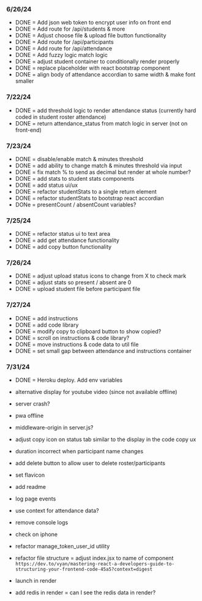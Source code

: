 ### 6/26/24
- DONE = Add json web token to encrypt user info on front end
- DONE = Add route for /api/students & more
- DONE = Adjust choose file & upload file button functionality
- DONE = Add route for /api/participants
- DONE = Add route for /api/attendance
- DONE = Add fuzzy logic match logic
- DONE = adjust student container to conditionally render properly
- DONE = replace placeholder with react bootstrap component
- DONE = align body of attendance accordian to same width & make font smaller

### 7/22/24
- DONE = add threshold logic to render attendance status (currently hard coded in student roster attendance)
- DONE = return attendance_status from match logic in server (not on front-end)

### 7/23/24
- DONE = disable/enable match & minutes threshold
- DONE = add ability to change match & minutes threshold via input
- DONE = fix match % to send as decimal but render at whole number?
- DONE = add stats to student stats components
- DONE = add status ui/ux
- DONE = refactor studentStats to a single return element
- DONE = refactor studentStats to bootstrap react accordian
- DONe = presentCount / absentCount variables?

### 7/25/24
- DONE = refactor status ui to text area
- DONE = add get attendance functionality
- DONE = add copy button functionality

### 7/26/24
- DONE = adjust upload status icons to change from X to check mark
- DONE = adjust stats so present / absent are 0
- DONE = upload student file before participant file

### 7/27/24
- DONE = add instructions
- DONE = add code library
- DONE = modify copy to clipboard button to show copied?
- DONE = scroll on instructions & code library?
- DONE = move instructions & code data to util file
- DONE = set small gap between attendance and instructions container

### 7/31/24
- DONE = Heroku deploy. Add env variables 

- alternative display for youtube video (since not available offline)

- server crash?
- pwa offline
- middleware-origin in server.js?

- adjust copy icon on status tab similar to the display in the code copy ux
- duration incorrect when participant name changes
- add delete button to allow user to delete roster/participants
- set flavicon
- add readme
- log page events
- use context for attendance data?
- remove console logs

- check on iphone
- refactor manage_token_user_id utility
- refactor file structure = adjust index.jsx to name of component
  `https://dev.to/vyan/mastering-react-a-developers-guide-to-structuring-your-frontend-code-45a5?context=digest`

- launch in render
- add redis in render = can I see the redis data in render?